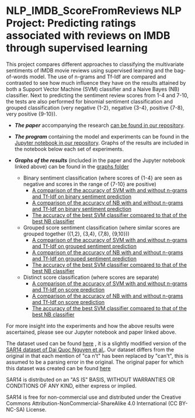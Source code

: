 # NLP_IMDB_ScoreFromReviews NLP Project: Predicting ratings associated with reviews on IMDB through supervised learning

This project compares different approaches to classifying the multivariate sentiments of IMDB movie reviews using supervised learning and the bag-of-words model. The use of n-grams and Tf-Idf are compared and contrasted to see how much influence they have on the results attained by both a Support Vector Machine (SVM) classifier and a Naive Bayes (NB) classifier. Next to predicting the sentiment review scores from 1-4 and 7-10, the tests are also performed for binomial sentiment classification and grouped classification (very negative {1-2}, negative {3-4}, positive {7-8}, very positive {9-10}).

* **_The paper_** accompanying the research [can be found in our repository](https://github.com/pdisbeschl/NLP_IMDB_ScoreFromReviews/blob/master/NLP_Project.pdf).

* **_The program_** containing the model and experiments can be found in the [Jupyter notebook in our repository](https://github.com/pdisbeschl/NLP_IMDB_ScoreFromReviews/blob/master/classifiersFINAL.ipynb). Graphs of the results are included in the notebook below each set of experiments.

* **_Graphs of the results_** (included in the paper and the Jupyter notebook linked above) can be found in the [graphs folder](https://github.com/pdisbeschl/NLP_IMDB_ScoreFromReviews/tree/master/graphs)
  * Binary sentiment classification (where scores of {1-4} are seen as negative and scores in the range of {7-10} are positive)
    * [A comparison of the accuracy of SVM with and without n-grams and Tf-Idf on binary sentiment prediction](https://github.com/pdisbeschl/NLP_IMDB_ScoreFromReviews/blob/master/graphs/svmbinary.png)
    * [A comparison of the accuracy of NB with and without n-grams and Tf-Idf on binary sentiment prediction](https://github.com/pdisbeschl/NLP_IMDB_ScoreFromReviews/blob/master/graphs/nbbinary.png)
    * [The accuracy of the best SVM classifier compared to that of the best NB classifier](https://github.com/pdisbeschl/NLP_IMDB_ScoreFromReviews/blob/master/graphs/binarybest.png)
  * Grouped score sentiment classification (where similar scores are grouped together ({1,2}, {3,4}, {7,8}, {9,10}))
    * [A comparison of the accuracy of SVM with and without n-grams and Tf-Idf on grouped sentiment prediction](https://github.com/pdisbeschl/NLP_IMDB_ScoreFromReviews/blob/master/graphs/svmgroupedscore.png)
    * [A comparison of the accuracy of NB with and without n-grams and Tf-Idf on grouped sentiment prediction](https://github.com/pdisbeschl/NLP_IMDB_ScoreFromReviews/blob/master/graphs/nbgroupedscore.png)
    * [The accuracy of the best SVM classifier compared to that of the best NB classifier](https://github.com/pdisbeschl/NLP_IMDB_ScoreFromReviews/blob/master/graphs/groupbest.png)
  * Distinct score classification (where scores are separate)
    * [A comparison of the accuracy of SVM with and without n-grams and Tf-Idf on score prediction](https://github.com/pdisbeschl/NLP_IMDB_ScoreFromReviews/blob/master/graphs/svmscore.png)
    * [A comparison of the accuracy of NB with and without n-grams and Tf-Idf on score prediction](https://github.com/pdisbeschl/NLP_IMDB_ScoreFromReviews/blob/master/graphs/nbscore.png)
    * [The accuracy of the best SVM classifier compared to that of the best NB classifier](https://github.com/pdisbeschl/NLP_IMDB_ScoreFromReviews/blob/master/graphs/allbest.png)

For more insight into the experiments and how the above results were ascertained, please see our Jupyter notebook and paper linked above.

The dataset used can be found [here](https://mega.nz/#F!8aRBDYYa!-P3lEjN0jOJgGRTaq91yOg) , it is a slightly modified version of the [SAR14 dataset of Dai Quoc Nguyen et al.](https://drive.google.com/open?id=14ZXV_RWdBgyLYECd7XJnxf2G2fCEfQkp). Our dataset differs from the original in that each mention of "ca n't" has been replaced by "can't", this is assumed to be a parsing error in the original. The original paper for which this dataset was created can be found [here](http://www.aclweb.org/anthology/W14-2621)

SAR14 is distributed on an "AS IS" BASIS, WITHOUT WARRANTIES OR CONDITIONS OF ANY KIND, either express or implied.

SAR14 is free for non-commercial use and distributed under the Creative Commons Attribution-NonCommercial-ShareAlike 4.0 International (CC BY-NC-SA) License.
